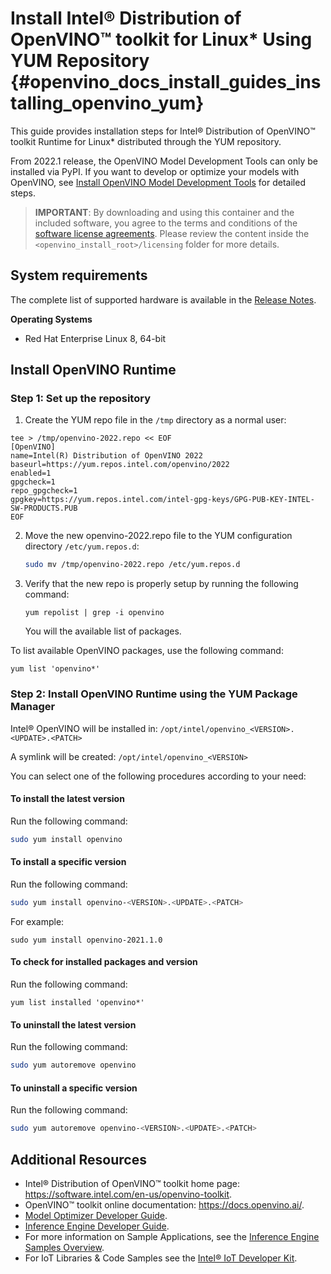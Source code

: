 # Install Intel® Distribution of OpenVINO™ toolkit for Linux* Using YUM Repository {#openvino_docs_install_guides_installing_openvino_yum}

This guide provides installation steps for Intel® Distribution of OpenVINO™ toolkit Runtime for Linux* distributed through the YUM repository.

From 2022.1 release, the OpenVINO Model Development Tools can only be installed via PyPI. If you want to develop or optimize your models with OpenVINO, see [Install OpenVINO Model Development Tools](../installing-model-dev-tools.md) for detailed steps.

> **IMPORTANT**: By downloading and using this container and the included software, you agree to the terms and conditions of the [software license agreements](https://software.intel.com/content/dam/develop/external/us/en/documents/intel-openvino-license-agreements.pdf). Please review the content inside the `<openvino_install_root>/licensing` folder for more details.

## System requirements

The complete list of supported hardware is available in the [Release Notes](https://software.intel.com/content/www/us/en/develop/articles/openvino-relnotes.html#inpage-nav-8).

**Operating Systems**

- Red Hat Enterprise Linux 8, 64-bit

## Install OpenVINO Runtime

### Step 1: Set up the repository

1. Create the YUM repo file in the `/tmp` directory as a normal user:
```
tee > /tmp/openvino-2022.repo << EOF
[OpenVINO]
name=Intel(R) Distribution of OpenVINO 2022
baseurl=https://yum.repos.intel.com/openvino/2022
enabled=1
gpgcheck=1
repo_gpgcheck=1
gpgkey=https://yum.repos.intel.com/intel-gpg-keys/GPG-PUB-KEY-INTEL-SW-PRODUCTS.PUB
EOF
```

2.	Move the new openvino-2022.repo file to the YUM configuration directory `/etc/yum.repos.d`:
    ```sh
    sudo mv /tmp/openvino-2022.repo /etc/yum.repos.d
    ```
3.	Verify that the new repo is properly setup by running the following command:
    ```
    yum repolist | grep -i openvino
    ```
    You will the available list of packages.

To list available OpenVINO packages, use the following command:
```
yum list 'openvino*'
```
  
### Step 2: Install OpenVINO Runtime using the YUM Package Manager

Intel® OpenVINO will be installed in: `/opt/intel/openvino_<VERSION>.<UPDATE>.<PATCH>`

A symlink will be created: `/opt/intel/openvino_<VERSION>`

You can select one of the following procedures according to your need:

#### To install the latest version

Run the following command:
```sh
sudo yum install openvino
```

#### To install a specific version

Run the following command:
```sh
sudo yum install openvino-<VERSION>.<UPDATE>.<PATCH>
```
For example:
```
sudo yum install openvino-2021.1.0
```

#### To check for installed packages and version

Run the following command:
```
yum list installed 'openvino*'
```

#### To uninstall the latest version

Run the following command:
```sh
sudo yum autoremove openvino
```

#### To uninstall a specific version

Run the following command:
```sh
sudo yum autoremove openvino-<VERSION>.<UPDATE>.<PATCH>
```


## Additional Resources

- Intel® Distribution of OpenVINO™ toolkit home page: <https://software.intel.com/en-us/openvino-toolkit>.
- OpenVINO™ toolkit online documentation: <https://docs.openvino.ai/>.
- [Model Optimizer Developer Guide](../MO_DG/Deep_Learning_Model_Optimizer_DevGuide.md).
- [Inference Engine Developer Guide](../IE_DG/Deep_Learning_Inference_Engine_DevGuide.md).
- For more information on Sample Applications, see the [Inference Engine Samples Overview](../IE_DG/Samples_Overview.md).
- For IoT Libraries & Code Samples see the [Intel® IoT Developer Kit](https://github.com/intel-iot-devkit).

